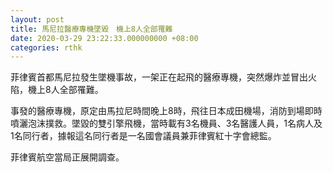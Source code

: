 ```yaml
---
layout: post
title: 馬尼拉醫療專機墜毀　機上8人全部罹難
date: 2020-03-29 23:22:33.000000000 +08:00
categories: rthk
---
```


菲律賓首都馬尼拉發生墜機事故，一架正在起飛的醫療專機，突然爆炸並冒出火陷，機上8人全部罹難。

事發的醫療專機，原定由馬拉尼時間晚上8時，飛往日本成田機場，消防到場即時噴灑泡沫撲救。墜毀的雙引擎飛機，當時載有3名機員、3名醫護人員，1名病人及1名同行者，據報這名同行者是一名國會議員兼菲律賓紅十字會總監。

菲律賓航空當局正展開調查。
